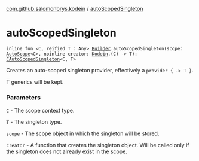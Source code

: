 [com.github.salomonbrys.kodein](index.md) / [autoScopedSingleton](.)

# autoScopedSingleton

`inline fun <C, reified T : Any> `[`Builder`](-kodein/-builder/index.md)`.autoScopedSingleton(scope: `[`AutoScope`](-auto-scope/index.md)`<C>, noinline creator: `[`Kodein`](-kodein/index.md)`.(C) -> T): `[`CAutoScopedSingleton`](-c-auto-scoped-singleton/index.md)`<C, T>`

Creates an auto-scoped singleton provider, effectively a `provider { -> T }`.

T generics will be kept.

### Parameters

`C` - The scope context type.

`T` - The singleton type.

`scope` - The scope object in which the singleton will be stored.

`creator` - A function that creates the singleton object. Will be called only if the singleton does not already exist in the scope.